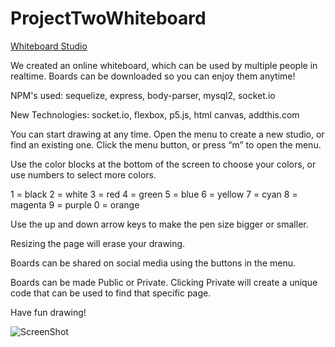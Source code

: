 # ProjectTwoWhiteboard

[Whiteboard Studio](https://whiteboardstudio.herokuapp.com/)

We created an online whiteboard, which can be used by multiple people in realtime. 
Boards can be downloaded so you can enjoy them anytime!

NPM's used: sequelize, express, body-parser, mysql2, socket.io

New Technologies: socket.io, flexbox, p5.js, html canvas, addthis.com

You can start drawing at any time. Open the menu to create a new studio, or find an existing one. Click the menu button, or press “m” to open the menu.

Use the color blocks at the bottom of the screen to choose your colors, or use numbers to select more colors.

1 = black
2 = white
3 = red
4 = green
5 = blue
6 = yellow
7 = cyan
8 = magenta
9 = purple
0 = orange

Use the up and down arrow keys to make the pen size bigger or smaller.

Resizing the page will erase your drawing.

Boards can be shared on social media using the buttons in the menu.

Boards can be made Public or Private. Clicking Private will create a unique code that can be used to find that specific page.

Have fun drawing!

![ScreenShot](https://user-images.githubusercontent.com/38054153/45453927-d4c0d100-b6a7-11e8-91b5-70f132dfea65.png)
